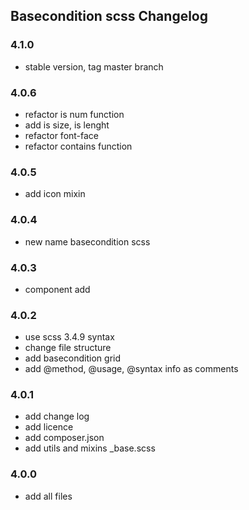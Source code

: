 ## Basecondition scss Changelog

### 4.1.0

* stable version, tag master branch

### 4.0.6

* refactor is num function
* add is size, is lenght
* refactor font-face
* refactor contains function

### 4.0.5

* add icon mixin

### 4.0.4

* new name basecondition scss

### 4.0.3

* component add

### 4.0.2

* use scss 3.4.9 syntax
* change file structure
* add basecondition grid
* add @method, @usage, @syntax info as comments

### 4.0.1

* add change log
* add licence
* add composer.json
* add utils and mixins _base.scss

### 4.0.0

* add all files
